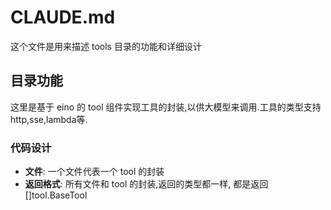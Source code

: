 # CLAUDE.md
这个文件是用来描述 tools 目录的功能和详细设计
## 目录功能
这里是基于 eino 的 tool 组件实现工具的封装,以供大模型来调用.工具的类型支持 http,sse,lambda等.

### 代码设计
- **文件**: 一个文件代表一个 tool 的封装
- **返回格式**: 所有文件和 tool 的封装,返回的类型都一样, 都是返回 []tool.BaseTool
